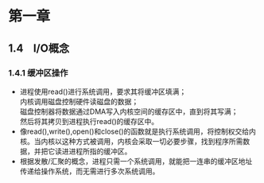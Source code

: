 # 第一章
## 1.4&nbsp;&nbsp;&nbsp;&nbsp;I/O概念
### 1.4.1&nbsp;缓冲区操作
* 进程使用read()进行系统调用，要求其将缓冲区填满；  
内核调用磁盘控制硬件读磁盘的数据；  
磁盘控制器将数据通过DMA写入内核空间的缓存区中，直到将其写满；  
然后将其拷贝到进程执行read()的缓存区中。
* 像read(),write(),open()和close()的函数就是执行系统调用，将控制权交给内核。当内核以这种方式被调用，内核会采取一切必要步骤，找到程序所需数据，并把它读进进程所指的缓冲区。
* 根据发散/汇聚的概念，进程只需一个系统调用，就能把一连串的缓冲区地址传递给操作系统，而无需进行多次系统调用。
